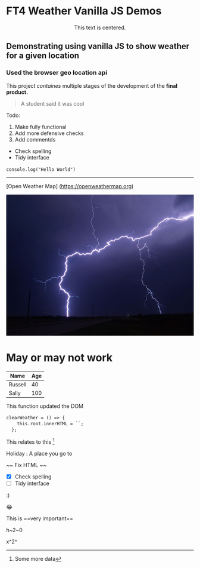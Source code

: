 # FT4 Weather Vanilla JS Demos

<center>This text is centered.</center>

## Demonstrating using vanilla JS to show weather for a given location

### Used the browser geo location api

This project _containes_ multiple stages of the development of the **final product.**

> A student said it was cool

Todo:

1. Make fully functional
2. Add more defensive checks
3. Add commentds

- Check spelling
- Tidy interface

`console.log("Hello World")`

---

[Open Weather Map] (https://openweathermap.org)

![Thunderstorm](weather.png)

# May or may not work

| Name | Age |
| ---- | --- |
| Russell | 40 |
| Sally | 100 |

This function updated the DOM

```
clearWeather = () => {
    this.root.innerHTML = ``;
  };
```

This relates to this [^1]

Holiday
: A place you go to

~~ Fix HTML ~~

- [x] Check spelling
- [ ] Tidy interface

:)

:joy:

This is ==very important==

h~2~0

x^2^

[^1]: Some more data